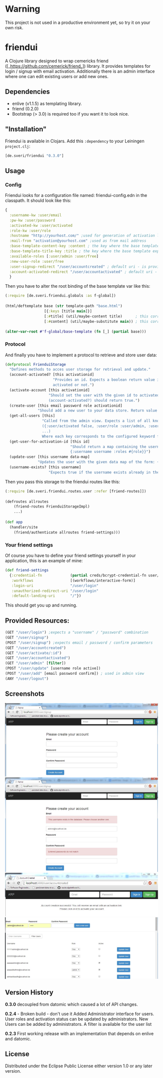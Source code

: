 # Warning
This project is not used in a productive environment yet, so try it on your own risk.

# friendui

A Clojure library designed to wrap cemericks friend ([_https://github.com/cemerick/friend_]) library.
It provides templates for login / signup with email activation. Additionally there is an admin interface where one can
edit existing users or add new ones.

## Dependencies
* enlive (v1.1.5) as templating library. 
* friend (0.2.0) 
* Bootstrap (> 3.0) is required too if you want it to look nice.

## "Installation"

Friendui is available in Clojars. Add this `:dependency` to your Leiningen
`project.clj`:

```clojure
[de.sveri/friendui "0.3.0"]
```

## Usage

### Config
Friendui looks for a configuration file named: friendui-config.edn in the classpath.
It should look like this:

```clojure
{
  :username-kw :user/email
  :pw-kw :user/password
  :activated-kw :user/activated
  :role-kw :user/role
  :hostname "http://yourhost.com/" ;used for generation of activation link
  :mail-from "activation@yourhost.com" ;used as from mail address
  :base-template-content-key :content ; the key where the base template expects the page content
  :base-template-title-key :title ; the key where the base template expects the page title
  :available-roles [:user/admin :user/free]
  :new-user-role :user/free
  :user-signup-redirect "/user/accountcreated" ; default uri - is provided by friendui
  :account-activated-redirect "/user/accountactivated" ; default uri - is provided by friendui   
  }
```

Then you have to alter the root binding of the base template var like this:

```clojure
(:require [de.sveri.friendui.globals :as f-global])

(html/deftemplate base (str template-path "base.html")
                  [{:keys [title main]}]
                  [:#title] (util/maybe-content title)      ; this corresponds to the :base-template-title-key key in the config
                  [:#content] (util/maybe-substitute main)) ; this corresponds to the :base-template-content-key key in the config

(alter-var-root #'f-global/base-template (fn [_] (partial base)))
```

### Protocol
And finally you have to implement a protocol to retrieve and store user data:

```clojure
(defprotocol FrienduiStorage
  "Defines methods to acces user storage for retrieval and update."
  (account-activated? [this activationid]
                      "Provides an id. Expects a boolean return value indicating if the user, belonging to the id is
                      activated or not.")
  (activate-account [this activationid]
                    "Should set the user with the given id to activated. After this function was called successfully
                    (account-activated?) should return true.")
  (create-user [this email password role activationid]
               "Should add a new user to your data store. Return value is not checked.")
  (get-all-users [this]
                 "Called from the admin view. Expects a list of all known users in this format:
                 ({:user/activated false, :user/role :user/admin, :user/email unique-email@host.com}
                 ...)
                 Where each key corresponds to the configured keyword from friendui-config.edn")
  (get-user-for-activation-id [this id]
                              "Should return a map containing the username and role of this user like this:
                              {:username username :roles #{role}}")
  (update-user [this username data-map]
               "Updates the user with the given data map of the form: {:user/activated boolean :user/role :user/free}")
  (username-exists? [this username]
                    "Expects true if the username exists already in the storage, false otherwise."))
```

Then you pass this storage to the friendui routes like this:
```clojure
(:require [de.sveri.friendui.routes.user :refer [friend-routes]])

(defroutes allroutes
    (friend-routes FrienduiStorageImpl)
    ...)
    
(def app
  (handler/site
    (friend/authenticate allroutes friend-settings)))
```

### Your friend settings
Of course you have to define your friend settings yourself in your application, this is an example of mine:
```clojure
(def friend-settings
  {:credential-fn             (partial creds/bcrypt-credential-fn user/login-user)
   :workflows                 [(workflows/interactive-form)]
   :login-uri                 "/user/login"
   :unauthorized-redirect-uri "/user/login"
   :default-landing-uri       "/"})
```

This should get you up and running.

## Provided Resources:

```clojure
(GET "/user/login") ;expects a "username" / "password" combination
(GET "/user/signup")
(POST "/user/signup") ;expects email / password / confirm parameters
(GET "/user/accountcreated")
(GET "/user/activate/:id")
(GET "/user/accountactivated")
(GET "/user/admin" [filter])
(POST "/user/update" [username role active])
(POST "/user/add" [email password confirm]) ; used in admin view
(ANY "/user/logout")
```

## Screenshots

![Alt Signup](/docs/signup.jpg "Signup")
![Alt Signup Error](/docs/signup_error.jpg "Signup Error")
![Alt Account Created](/docs/account_created.jpg "Account Created")
![Alt Admin View](/docs/admin_view.jpg "Admin View")

## Version History
**0.3.0** decoupled from datomic which caused a lot of API changes.

**0.2.4** - Broken build - don't use it
Added Administrator interface for users. User roles and activation status can be updated by administrators.
New Users can be added by administrators.
A filter is available for the user list

**0.2.3** First working release with an implementation that depends on enlive and datomic.

## License

Distributed under the Eclipse Public License either version 1.0 or any later version.
